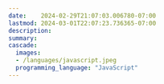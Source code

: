 ```yaml
---
date:    2024-02-29T21:07:03.006780-07:00
lastmod: 2024-03-01T22:07:23.736365-07:00
description: 
summary:     
cascade:
  images:
  - /languages/javascript.jpeg
  programming_language: "JavaScript"
---
```

